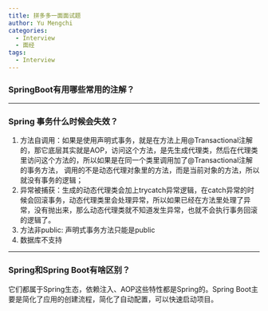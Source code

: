 ```yaml
---
title: 拼多多一面面试题
author: Yu Mengchi
categories:
  - Interview
  - 面经 
tags:
  - Interview
---
```

  
### SpringBoot有用哪些常用的注解？

---
### Spring 事务什么时候会失效？
1. 方法自调用：如果是使用声明式事务，就是在方法上用@Transactional注解的，那它底层其实就是AOP，访问这个方法，是先生成代理类，然后在代理类里访问这个方法的，所以如果是在同一个类里调用加了@Transactional注解的事务方法，
调用的不是动态代理对象里的方法，而是当前对象的方法，所以就没有事务的逻辑；
2. 异常被捕获：生成的动态代理类会加上trycatch异常逻辑，在catch异常的时候会回滚事务，动态代理类里会处理异常，所以如果已经在方法里处理了异常，没有抛出来，那么动态代理类就不知道发生异常，也就不会执行事务回滚的逻辑了。
3. 方法非public: 声明式事务方法只能是public
4. 数据库不支持

---
### Spring和Spring Boot有啥区别？

它们都属于Spring生态，依赖注入、AOP这些特性都是Spring的。Spring Boot主要是简化了应用的创建流程，简化了自动配置，可以快速启动项目。
